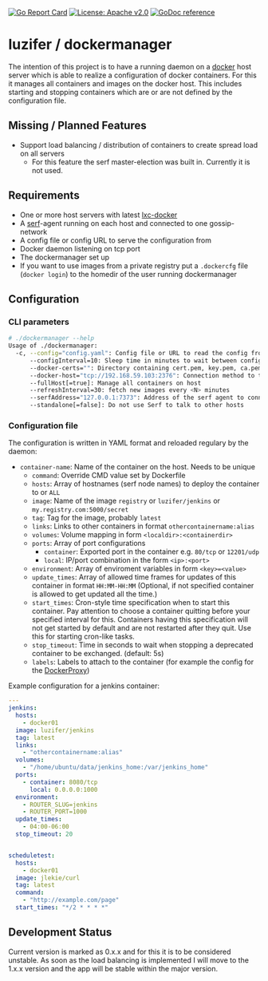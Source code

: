 [![Go Report Card](https://goreportcard.com/badge/github.com/Luzifer/dockermanager)](https://goreportcard.com/report/github.com/Luzifer/dockermanager)
[![License: Apache v2.0](https://badge.luzifer.io/v1/badge?color=5d79b5&title=license&text=Apache+v2.0)](http://www.apache.org/licenses/LICENSE-2.0)
[![GoDoc reference](http://badge.luzifer.io/v1/badge?color=5d79b5&title=godoc&text=reference)](https://godoc.org/github.com/Luzifer/dockermanager/config)

# luzifer / dockermanager

The intention of this project is to have a running daemon on a [docker](https://www.docker.com/) host server which is able to realize a configuration of docker containers. For this it manages all containers and images on the docker host. This includes starting and stopping containers which are or are not defined by the configuration file.

## Missing / Planned Features

- Support load balancing / distribution of containers to create spread load on all servers
  - For this feature the serf master-election was built in. Currently it is not used.

## Requirements

- One or more host servers with latest [lxc-docker](https://docs.docker.com/installation/ubuntulinux/)
- A [serf](http://www.serfdom.io/)-agent running on each host and connected to one gossip-network
- A config file or config URL to serve the configuration from
- Docker daemon listening on tcp port
- The dockermanager set up
- If you want to use images from a private registry put a `.dockercfg` file (`docker login`) to the homedir of the user running dockermanager

## Configuration

### CLI parameters

```bash
# ./dockermanager --help
Usage of ./dockermanager:
  -c, --config="config.yaml": Config file or URL to read the config from
      --configInterval=10: Sleep time in minutes to wait between config reloads
      --docker-certs="": Directory containing cert.pem, key.pem, ca.pem for the registry
      --docker-host="tcp://192.168.59.103:2376": Connection method to the docker server
      --fullHost[=true]: Manage all containers on host
      --refreshInterval=30: fetch new images every <N> minutes
      --serfAddress="127.0.0.1:7373": Address of the serf agent to connect to
      --standalone[=false]: Do not use Serf to talk to other hosts
```

### Configuration file

The configuration is written in YAML format and reloaded regulary by the daemon:

- `container-name`: Name of the container on the host. Needs to be unique
  - `command`: Override CMD value set by Dockerfile
  - `hosts`: Array of hostnames (serf node names) to deploy the container to or `ALL`
  - `image`: Name of the image `registry` or `luzifer/jenkins` or `my.registry.com:5000/secret`
  - `tag`: Tag for the image, probably `latest`
  - `links`: Links to other containers in format `othercontainername:alias`
  - `volumes`: Volume mapping in form `<localdir>:<containerdir>`
  - `ports`: Array of port configurations
    - `container`: Exported port in the container e.g. `80/tcp` or `12201/udp`
    - `local`: IP/port combination in the form `<ip>:<port>`
  - `environment`: Array of enviroment variables in form `<key>=<value>`
  - `update_times`: Array of allowed time frames for updates of this container in format `HH:MM-HH:MM` (Optional, if not specified container is allowed to get updated all the time.)
  - `start_times`: Cron-style time specification when to start this container. Pay attention to choose a container quitting before your specified interval for this. Containers having this specification will not get started by default and are not restarted after they quit. Use this for starting cron-like tasks.
  - `stop_timeout`: Time in seconds to wait when stopping a deprecated container to be exchanged. (default: 5s)
  - `labels`: Labels to attach to the container (for example the config for the [DockerProxy](https://github.com/Luzifer/dockerproxy))

Example configuration for a jenkins container:

```yaml
---
jenkins:
  hosts:
    - docker01
  image: luzifer/jenkins
  tag: latest
  links:
    - "othercontainername:alias"
  volumes:
    - "/home/ubuntu/data/jenkins_home:/var/jenkins_home"
  ports:
    - container: 8080/tcp
      local: 0.0.0.0:1000
  environment:
    - ROUTER_SLUG=jenkins
    - ROUTER_PORT=1000
  update_times:
    - 04:00-06:00
  stop_timeout: 20


scheduletest:
  hosts:
    - docker01
  image: jlekie/curl
  tag: latest
  command:
    - "http://example.com/page"
  start_times: "*/2 * * * *"
```

## Development Status

Current version is marked as 0.x.x and for this it is to be considered unstable. As soon as the load balancing is implemented I will move to the 1.x.x version and the app will be stable within the major version.
